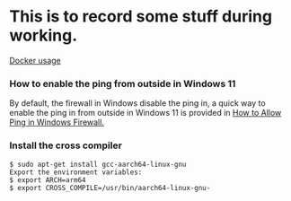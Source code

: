 # This is to record some stuff during working.

[Docker usage](/docker.md)

### How to enable the ping from outside in Windows 11
By default, the firewall in Windows disable the ping in, a quick way to enable the ping in from outside in Windows 11 is provided in [How to Allow Ping in Windows Firewall.](https://www.wintips.org/how-to-allow-ping-in-windows-firewall/) 


### Install the cross compiler
```
$ sudo apt-get install gcc-aarch64-linux-gnu
Export the environment variables:
$ export ARCH=arm64
$ export CROSS_COMPILE=/usr/bin/aarch64-linux-gnu-
```